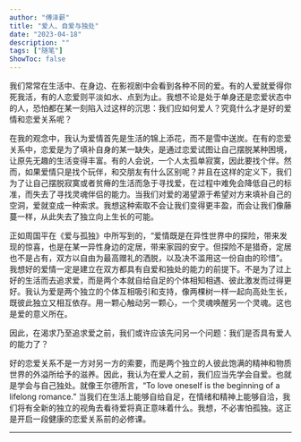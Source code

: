 ```yaml
---
author: "傅泽薪"
title: "爱人、自爱与独处"
date: "2023-04-18"
description: ""
tags: ["随笔"]
ShowToc: false
---
```


我们常常在生活中、在身边、在影视剧中会看到各种不同的爱。有的人爱就爱得你死我活，有的人恋爱则平淡如水、点到为止。我想不论是处于单身还是恋爱状态中的人，恐怕都在某一刻陷入过这样的沉思：我们应如何爱人？究竟什么才是好的爱情和恋爱关系呢？
<!--more-->

在我的观念中，我认为爱情首先是生活的锦上添花，而不是雪中送炭。在有的恋爱关系中，恋爱是为了填补自身的某一缺失，是通过恋爱试图让自己摆脱某种困境，让原先无趣的生活变得丰富。有的人会说，一个人太孤单寂寞，因此要找个伴。然而，如果爱情只是找个玩伴，和交朋友有什么区别呢？并且在这样的定义下，我们为了让自己摆脱寂寞或者贫瘠的生活而急于寻找爱，在过程中难免会降低自己的标准，而失去了寻找灵魂伴侣的能力。当我们对爱的渴望源于希望对方来填补自己的空洞，爱就变成一种索求。我想这种索取不会让我们变得更丰盈，而会让我们像藤蔓一样，从此失去了独立向上生长的可能。

正如周国平在《爱与孤独》中所写到的，“爱情既是在异性世界中的探险，带来发现的惊喜，也是在某一异性身边的定居，带来家园的安宁。但探险不是猎奇，定居也不是占有，双方以自由为最高赠礼的洒脱，以及决不滥用这一份自由的珍惜”。我想好的爱情一定是建立在双方都具有自爱和独处的能力的前提下。不是为了过上好的生活而去追求爱，而是两个本就自给自足的个体相知相遇、彼此激发而过得更好。我认为爱是两个独立的个体互相吸引和支持，像两棵树一样一起向高处生长，既彼此独立又相互依存。用一颗心触动另一颗心，一个灵魂唤醒另一个灵魂。这也是爱的意义所在。

因此，在渴求乃至追求爱之前，我们或许应该先问另一个问题：我们是否具有爱人的能力了？

好的恋爱关系不是一方对另一方的索要，而是两个独立的人彼此饱满的精神和物质世界的外溢所给予的滋养。因此，我认为在爱人之前，我们应当先学会自爱。也就是学会与自己独处。就像王尔德所言，“To love oneself is the beginning of a lifelong romance.” 当我们在生活上能够自给自足，在情绪和精神上能够自洽，我们将有全新的独立的视角去看待爱将真正意味着什么。我想，不必害怕孤独。这正是开启一段健康的恋爱关系前的必修课。

---
